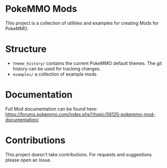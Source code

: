 # PokeMMO Mods
This project is a collection of utilities and examples for creating Mods for PokeMMO.

# Structure
- `theme_history/` contains the current PokeMMO default themes. The git history can be used for tracking changes.
- `examples/` a collection of example mods

# Documentation
Full Mod documentation can be found here: https://forums.pokemmo.com/index.php?/topic/56125-pokemmo-mod-documentation/

# Contributions
This project doesn't take contributions. For requests and suggestions please open an Issue.
